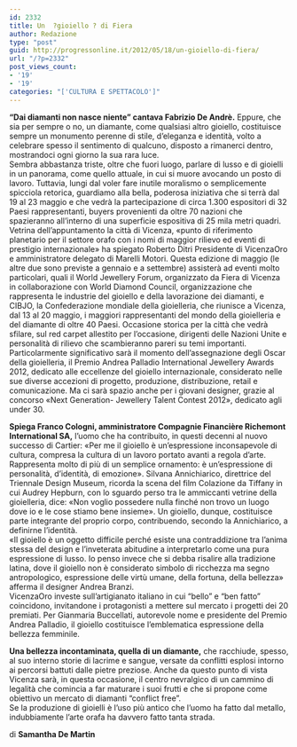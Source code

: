 ```yaml
---
id: 2332
title: Un  ?gioiello ? di Fiera
author: Redazione
type: "post"
guid: http://progressonline.it/2012/05/18/un-gioiello-di-fiera/
url: "/?p=2332"
post_views_count:
- '19'
- '19'
categories: "['CULTURA E SPETTACOLO']"
---
```


**“Dai diamanti non nasce niente” cantava Fabrizio De Andrè.** Eppure, che sia per sempre o no, un diamante, come qualsiasi altro gioiello, costituisce sempre un monumento perenne di stile, d’eleganza e identità, volto a celebrare spesso il sentimento di qualcuno, disposto a rimanerci dentro, mostrandoci ogni giorno la sua rara luce.  
Sembra abbastanza triste, oltre che fuori luogo, parlare di lusso e di gioielli in un panorama, come quello attuale, in cui si muore avocando un posto di lavoro. Tuttavia, lungi dal voler fare inutile moralismo o semplicemente spicciola retorica, guardiamo alla bella, poderosa iniziativa che si terrà dal 19 al 23 maggio e che vedrà la partecipazione di circa 1.300 espositori di 32 Paesi rappresentanti, buyers provenienti da oltre 70 nazioni che spazieranno all’interno di una superficie espositiva di 25 mila metri quadri. Vetrina dell’appuntamento la città di Vicenza, «punto di riferimento planetario per il settore orafo con i nomi di maggior rilievo ed eventi di prestigio internazionale» ha spiegato Roberto Ditri Presidente di VicenzaOro e amministratore delegato di Marelli Motori. Questa edizione di maggio (le altre due sono previste a gennaio e a settembre) assisterà ad eventi molto particolari, quali il World Jewellery Forum, organizzato da Fiera di Vicenza in collaborazione con World Diamond Council, organizzazione che rappresenta le industrie del gioiello e della lavorazione dei diamanti, e CIBJO, la Confederazione mondiale della gioielleria, che riunisce a Vicenza, dal 13 al 20 maggio, i maggiori rappresentanti del mondo della gioielleria e del diamante di oltre 40 Paesi. Occasione storica per la città che vedrà sfilare, sul red carpet allestito per l’occasione, dirigenti delle Nazioni Unite e personalità di rilievo che scambieranno pareri su temi importanti. Particolarmente significativo sarà il momento dell’assegnazione degli Oscar della gioielleria, il Premio Andrea Palladio International Jewellery Awards 2012, dedicato alle eccellenze del gioiello internazionale, considerato nelle sue diverse accezioni di progetto, produzione, distribuzione, retail e comunicazione. Ma ci sarà spazio anche per i giovani designer, grazie al concorso «Next Generation- Jewellery Talent Contest 2012», dedicato agli under 30.

**Spiega Franco Cologni, amministratore Compagnie Financière Richemont International SA,** l’uomo che ha contribuito, in questi decenni al nuovo successo di Cartier: «Per me il gioiello è un’espressione inconsapevole di cultura, compresa la cultura di un lavoro portato avanti a regola d’arte. Rappresenta molto di più di un semplice ornamento: è un’espressione di personalità, d’identità, di emozione». Silvana Annichiarico, direttrice del Triennale Design Museum, ricorda la scena del film Colazione da Tiffany in cui Audrey Hepburn, con lo sguardo perso tra le ammiccanti vetrine della gioielleria, dice: «Non voglio possedere nulla finché non trovo un luogo dove io e le cose stiamo bene insieme». Un gioiello, dunque, costituisce parte integrante del proprio corpo, contribuendo, secondo la Annichiarico, a definirne l’identità.  
«Il gioiello è un oggetto difficile perché esiste una contraddizione tra l’anima stessa del design e l’inveterata abitudine a interpretarlo come una pura espressione di lusso. Io penso invece che si debba risalire alla tradizione latina, dove il gioiello non è considerato simbolo di ricchezza ma segno antropologico, espressione delle virtù umane, della fortuna, della bellezza» afferma il designer Andrea Branzi.   
VicenzaOro investe sull’artigianato italiano in cui “bello” e “ben fatto” coincidono, invitandone i protagonisti a mettere sul mercato i progetti dei 20 premiati. Per Gianmaria Buccellati, autorevole nome e presidente del Premio Andrea Palladio, il gioiello costituisce l’emblematica espressione della bellezza femminile.

**Una bellezza incontaminata, quella di un diamante,** che racchiude, spesso, al suo interno storie di lacrime e sangue, versate da conflitti esplosi intorno ai percorsi battuti dalle pietre preziose. Anche da questo punto di vista Vicenza sarà, in questa occasione, il centro nevralgico di un cammino di legalità che comincia a far maturare i suoi frutti e che si propone come obiettivo un mercato di diamanti “conflict free”.  
Se la produzione di gioielli è l’uso più antico che l’uomo ha fatto dal metallo, indubbiamente l’arte orafa ha davvero fatto tanta strada.

di **Samantha De Martin**